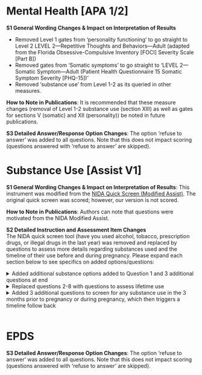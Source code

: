 # Mental Health [APA 1/2]
**S1 General Wording Changes & Impact on Interpretation of Results**

- Removed Level 1 gates from ‘personality functioning’ to go straight to Level 2 LEVEL 2—Repetitive Thoughts and Behaviors—Adult (adapted from the Florida Obsessive-Compulsive Inventory [FOCI] Severity Scale [Part B])
- Removed gates from ‘Somatic symptoms’ to go straight to ‘LEVEL 2—Somatic Symptom—Adult (Patient Health Questionnaire 15 Somatic Symptom Severity [PHQ-15])’
- Removed ‘substance use’ from Level 1-2 as its queried in other measures.

**How to Note in Publications**: It is recommended that these measure changes (removal of Level 1-2 substance use (section XIII) as well as gates for sections V (somatic) and XII (personality)) be noted in future publications. 

**S3 Detailed Answer/Response Option Changes**: The option ‘refuse to answer’ was added to all questions. Note that this does not impact scoring (questions answered with ‘refuse to answer’ are skipped). 


# Substance Use [Assist V1]
**S1 General Wording Changes & Impact on Interpretation of Results**: This instrument was modified from the [NIDA Quick Screen (Modified Assist)](https://nida.nih.gov/sites/default/files/pdf/nmassist.pdf). The original quick screen was scored; however, our version is not scored.

**How to Note in Publications**: Authors can note that questions were motivated from the NIDA Modified Assist.

**S2 Detailed Instruction and Assessment Item Changes**   
The NIDA quick screen tool (have you used alcohol, tobacco, prescription drugs, or illegal drugs in the last year) was removed and replaced by questions to assess more details regarding substances used and the timeline of their use before and during pregnancy. Please expand each section below to see specifics on added options/questions:
<details>
<summary>Added additional substance options added to Question 1 and 3 additional questions at end</summary>
<ul>
  <li>Nicotine or tobacco products (cigarettes, e-cigarettes, chewing tobacco, cigars, etc.)</li>
  <li>Alcoholic beverages (beer, wine, spirits, etc.)</li>
  <li>Cannabis (marijuana, weed, pot, hash, wax, blunts, dabs, gummies, vapes, etc.)</li>
  <li>Cannabidiol (CBD; not containing THC)</li>
  <li>Synthetic cannabinoids (K2, spice, etc.)</li>
  <li>Prescription opioids (oxycodone, morphine, codeine, fentanyl, tramadol, etc.)</li>
  <li>Heroin or other illicit opioids (fentanyl, oxycodone, etc.)</li>
  <li>Methadone</li>
  <li>Buprenorphine</li>
  <li>Benzodiazepines, sedatives, or sleeping pills (Valium, Xanax, Ambien, barbiturates, etc.)</li>
  <li>Cocaine (coke, crack, etc.)</li>
  <li>Amphetamine type stimulants (speed, Adderall, diet pills, etc.)</li>
  <li>Methamphetamine (meth, crystal meth, etc.)</li>
  <li>Inhalants (nitrous, glue, petrol, paint thinner, etc.)</li>
  <li>Hallucinogens or club drugs (LSD, acid, mushrooms, psilocybin, MDMA, molly, ecstasy, Special K, GHB, etc.)</li>
  <li>Androgenic anabolic steroids (for performance enhancement)</li>
  <li>Phencyclidine (PCP)</li>
  <li>Kratom</li>
</ul>
</details>

<details>
<summary>Replaced questions 2-8 with questions to assess lifetime use</summary>
<ul>
	<li>Have you EVER been concerned about your use of this substance or worried it was problematic use?</li>
	<li>Has a friend, relative, or anyone else EVER expressed concern about your use of this substance</li>
	<li>Have you EVER tried and failed to control, cut down, or stop using this substance?</li>
	<li>Have you EVER sought or received treatment related to your use of this substance by a medical provider, spiritual leader, community mutual help group (like AA or SMART Recovery), counselors, or in other settings</li>
	<li>Have you EVER been clinically diagnosed with abuse, dependence, or a substance use disorder related to your use of this substance</li>
	<li>Have you EVER taken (prescribed or otherwise) medication(s) as treatment for a problem substance</li>
</ul>
</details>

<details>
<summary>Added 3 additional questions to screen for any substance use in the 3 months prior to pregnancy or during pregnancy, which then triggers a timeline follow back</summary>
<ul>
	<li>IN THE THREE MONTHS BEFORE YOU BECAME PREGNANT, which of the following substances have you ever used for any reason (and same options as in #1)</li>
	<li>DURING YOUR PREGNANCY, which of the following substances have you ever used for any reason? (and same options as in #1)</li>
	<li>When you were using alcohol during the THREE MONTHS BEFORE or DURING YOUR PREGNANCY, please select the specific substances you used below: breaks apart type of alcohol, cannabinoid, stimulant, tobacco, hallucinogen, and opioid.</li>
</ul>
</details><br>


# EPDS
**S3 Detailed Answer/Response Option Changes**: The option ‘refuse to answer’ was added to all questions. Note that this does not impact scoring (questions answered with ‘refuse to answer’ are skipped). 
